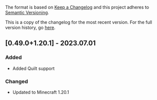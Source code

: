 The format is based on [Keep a Changelog](http://keepachangelog.com/en/1.0.0/) and this project adheres to [Semantic Versioning](http://semver.org/spec/v2.0.0.html).

This is a copy of the changelog for the most recent version. For the full version history, go [here](https://github.com/illusivesoulworks/polymorph/blob/1.20.x/CHANGELOG.md).

## [0.49.0+1.20.1] - 2023.07.01
### Added
- Added Quilt support
### Changed
- Updated to Minecraft 1.20.1
